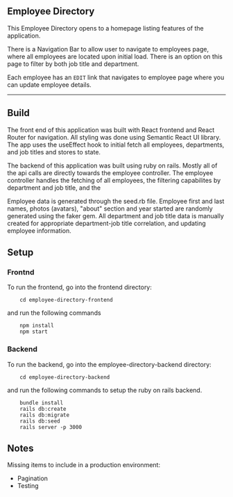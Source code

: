 ## Employee Directory

This Employee Directory opens to a homepage listing features of the application.

There is a Navigation Bar to allow user to navigate to employees page, where all employees are located upon initial load. There is an option on this page to filter by both job title and department. 

Each employee has an `EDIT` link that navigates to employee page where you can update employee details.
___
## Build

The front end of this application was built with React frontend and React Router for navigation. All styling was done using Semantic React UI library. The app uses the useEffect hook to initial fetch all employees, departments, and job titles and stores to state.

The backend of this application was built using ruby on rails. Mostly all of the api calls are directly towards the employee controller. The employee controller handles the fetching of all employees, the filtering capabilites by department and job title, and the 

Employee data is generated through the seed.rb file. Employee first and last names, photos (avatars), "about" section and year started are randomly generated using the faker gem. All department and job title data is manually created for appropriate department-job title correlation, and updating employee information.

## Setup

### Frontnd

To run the frontend, go into the frontend directory:

```shell
    cd employee-directory-frontend
```
and run the following commands

```shell
    npm install
    npm start
```

### Backend

To run the backend, go into the employee-directory-backend directory:

```shell
    cd employee-directory-backend
```
and run the following commands to setup the ruby on rails backend.

```shell
    bundle install
    rails db:create
    rails db:migrate
    rails db:seed
    rails server -p 3000
```

## Notes

Missing items to include in a production environment:

- Pagination
- Testing

